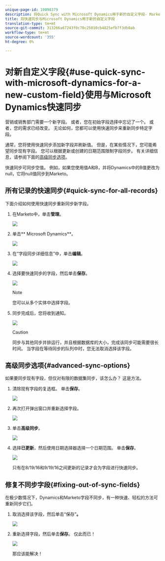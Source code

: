 ```yaml
---
unique-page-id: 10098379
description: 将Quick Sync with Microsoft Dynamics用于新的自定义字段- Marketo Docs —— 产品文档
title: 将快速同步与Microsoft Dynamics用于新的自定义字段
translation-type: tm+mt
source-git-commit: 313266a67243f0c70c25010cb4825efb7f3db0ab
workflow-type: tm+mt
source-wordcount: '355'
ht-degree: 0%

---
```



# 对新自定义字段{#use-quick-sync-with-microsoft-dynamics-for-a-new-custom-field}使用与Microsoft Dynamics快速同步

营销或销售部门需要一个新字段。 或者，您在初始字段选择中忘记了一个。 或者，您的需求已经改变。 无论如何，您都可以使用快速同步来重新同步特定字段。

通常，您将使用快速同步添加新字段并刷新值。 但是，在某些情况下，您可能希望同步现有字段。 您可以根据更新或创建的日期范围限制字段同步。 有关详细信息，请参阅下面的[高级同步选项](#Advanced_Sync_Options)。

快速同步可同步空值。 例如，如果您使用值A和B，并将Dynamics中的B值更改为null，它将null值同步到Marketo。

## 所有记录的快速同步{#quick-sync-for-all-records}

下面介绍如何使用快速同步重新同步新字段。

1. 在Marketo中，单击&#x200B;**管理**。

   ![](assets/image2016-8-19-11-3a14-3a5.png)

1. 单击** Microsoft Dynamics**。

   ![](assets/image2016-8-19-11-3a15-3a8.png)

1. 在“字段同步详细信息”中，单击&#x200B;**编辑**。

   ![](assets/image2016-8-19-11-3a16-3a22.png)

1. 选择要快速同步的字段，然后单击&#x200B;**保存**。

   ![](assets/image2016-8-25-15-3a26-3a11.png)

   >[!NOTE]
   >
   >您可以从多个实体中选择字段。

1. 同步完成后，您将收到通知。

   ![](assets/field-sync-update-notification.png)

   >[!CAUTION]
   >
   >同步与其他同步并排运行，并且根据数据库的大小，完成该同步可能需要很长时间。 当字段在等待同步的队列中时，您无法取消选择该字段。

## 高级同步选项{#advanced-sync-options}

如果要同步现有字段，但仅对有限的数据集同步，该怎么办？ 这是方法。

1. 清除现有字段的复选框。 单击&#x200B;**保存**。

   ![](assets/image2016-8-25-16-3a16-3a32.png)

1. 再次打开弹出窗口并重新选择字段。

   ![](assets/select-field-reselect-hand.png)

1. 单击&#x200B;**高级同步**。

   ![](assets/image2016-8-25-15-3a52-3a9.png)

1. 选择**已更新**，然后使用日期选择器选择一个日期范围。 单击&#x200B;**保存**。

   ![](assets/image2016-8-25-16-3a0-3a3.png)

   只有在8/19/16和9/19/16之间更新的记录才会为字段进行快速同步。

## 修复不同步字段{#fixing-out-of-sync-fields}

在极少数情况下，Dynamics和Marketo字段不同步，有一种快速、轻松的方法可重新同步它们。

1. 取消选择该字段，然后单击“保存”**。**

   ![](assets/image2016-8-25-16-3a16-3a32-1.png)

1. 重新选择字段，然后单击&#x200B;**保存**。 仅此而已！

   ![](assets/image2016-8-25-16-3a20-3a45.png)

   那应该能解决！

